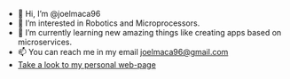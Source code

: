 - 👋 Hi, I’m @joelmaca96
- 👀 I’m interested in Robotics and Microprocessors. 
- 🌱 I’m currently learning new amazing things like creating apps based on microservices.
- 📫 You can reach me in my email joelmaca96@gmail.com
- [Take a look to my personal web-page](https://free-solo.web.app)
